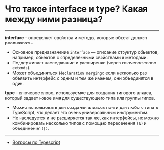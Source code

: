 # Что такое interface и type? Какая между ними разница?

---

**interface** - определяет свойства и методы, которые объект должен реализовать.

- Основное предназначение `interface` — описание структур объектов, например, объектов с определёнными свойствами и методами.
- Поддерживает наследование и расширение (через ключевое слово `extends`).
- Может объединяться (`declaration merging`): если несколько раз объявить интерфейс с одним и тем же именем, они объединятся в один.

**type** - ключевое слово, используемое для создания типового алиаса, который задает новое имя для существующего типа или группы типов.

- Можно использовать для создания алиасов почти для любого типа в TypeScript, что делает его очень универсальным инструментом.
- Не наследуется и не расширяется так же, как интерфейсы, но можно комбинировать несколько типов с помощью пересечения `(&)` и объединения `(|)`.

---

- [Вопросы по Typescript](./typeScript.md)

